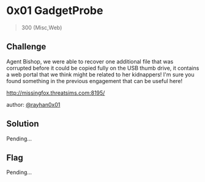 # 0x01 GadgetProbe
> 300 (Misc,Web)

## Challenge

Agent Bishop, we were able to recover one additional file that was corrupted before it could be copied fully on the USB thumb drive, it contains a web portal that we think might be related to her kidnappers! I'm sure you found something in the previous engagement that can be useful here!

http://missingfox.threatsims.com:8195/

author: [@rayhan0x01](https://twitter.com/rayhan0x01)

## Solution

Pending...

## Flag

Pending...
